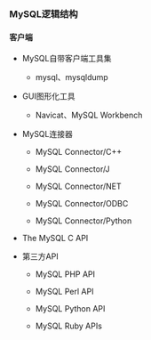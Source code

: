 ### MySQL逻辑结构

#### 客户端

* MySQL自带客户端工具集
  
  * mysql、mysqldump
  
* GUI图形化工具

  * Navicat、MySQL Workbench

* MySQL连接器

  * MySQL Connector/C++

  * MySQL Connector/J

  * MySQL Connector/NET

  * MySQL Connector/ODBC

  * MySQL Connector/Python

* The MySQL C API

* 第三方API

  * MySQL PHP API

  * MySQL Perl API

  * MySQL Python API

  * MySQL Ruby APIs



